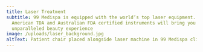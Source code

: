 ```yaml
---
title: Laser Treatment
subtitle: 99 Medispa is equipped with the world’s top laser equipment. Our
  American TDA and Australian FDA certified instruments will bring you an
  unparalleled beauty experience
image: /uploads/laser_background.jpg
altText: Patient chair placed alongside laser machine in 99 Medispa clinic
---
```


